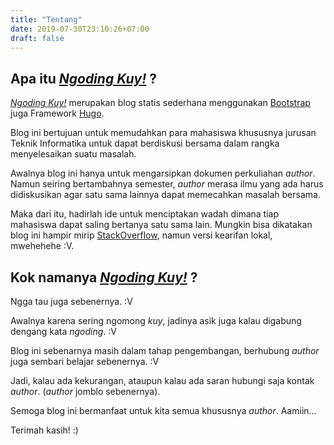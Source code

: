```yaml
---
title: "Tentang"
date: 2019-07-30T23:10:26+07:00
draft: false
---
```


## Apa itu [_Ngoding Kuy!_](http://ngodingkuy.me) ?

 [_Ngoding Kuy!_](http://ngodingkuy.me) merupakan blog statis sederhana menggunakan [Bootstrap](https://getbootstrap.com/ "Pergi ke website Bootstrap") juga Framework [Hugo](https://gohugo.io/ "Pergi ke website Hugo").

Blog ini bertujuan untuk memudahkan para mahasiswa khususnya jurusan Teknik Informatika untuk dapat berdiskusi bersama dalam rangka menyelesaikan suatu masalah.

Awalnya blog ini hanya untuk mengarsipkan dokumen perkuliahan *author*. Namun seiring bertambahnya semester, *author* merasa ilmu yang ada harus didiskusikan agar satu sama lainnya dapat memecahkan masalah bersama.

Maka dari itu, hadirlah ide untuk menciptakan wadah dimana tiap mahasiswa dapat saling bertanya satu sama lain. Mungkin bisa dikatakan blog ini hampir mirip [StackOverflow](http://stackoverflow.com/ "Lihat StackOverflow"), namun versi kearifan lokal, mwehehehe :V.

## Kok namanya  [_Ngoding Kuy!_](http://ngodingkuy.me) ?

Ngga tau juga sebenernya. :V

Awalnya karena sering ngomong *kuy*, jadinya asik juga kalau digabung dengang kata *ngoding*. :V

Blog ini sebenarnya masih dalam tahap pengembangan, berhubung *author* juga sembari belajar sebenernya. :V

Jadi, kalau ada kekurangan, ataupun kalau ada saran hubungi saja kontak *author*. (*author* jomblo sebenernya). 

Semoga blog ini bermanfaat untuk kita semua khususnya *author*. Aamiin...

Terimah kasih! :)